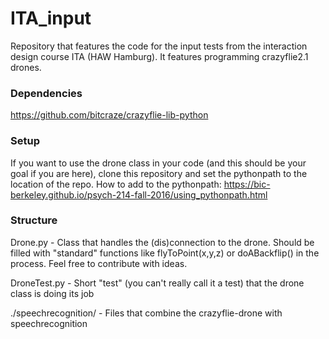 # ITA_input
Repository that features the code for the input tests from the interaction design course ITA (HAW Hamburg).
It features programming crazyflie2.1 drones.

### Dependencies
https://github.com/bitcraze/crazyflie-lib-python

### Setup
If you want to use the drone class in your code (and this should be your goal if you are here), clone this repository and set the pythonpath to the location of the repo.
How to add to the pythonpath: https://bic-berkeley.github.io/psych-214-fall-2016/using_pythonpath.html

### Structure
Drone.py - Class that handles the (dis)connection to the drone. Should be filled with "standard" functions like flyToPoint(x,y,z) or doABackflip() in the process. Feel free to contribute with ideas.

DroneTest.py - Short "test" (you can't really call it a test) that the drone class is doing its job

./speechrecognition/ - Files that combine the crazyflie-drone with speechrecognition

